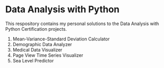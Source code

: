 # Data Analysis with Python
This respository contains my personal solutions to the Data Analysis with Python Certification projects.


1.    Mean-Variance-Standard Deviation Calculator
2.    Demographic Data Analyzer
3.    Medical Data Visualizer
4.    Page View Time Series Visualizer
5.    Sea Level Predictor
